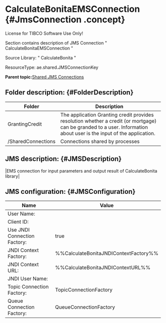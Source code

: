 # CalculateBonitaEMSConnection {#JmsConnection .concept}

License for TIBCO Software Use Only!

Section contains description of JMS Connection " CalculateBonitaEMSConnection "

Source Library: " CalculateBonita "

ResourceType: ae.shared.JMSConnectionKey

**Parent topic:**[Shared JMS Connections](../../../projects/GrantingCredit/common/sharedjmscon.md)

## Folder description: {#FolderDescription}

|Folder|Description|
|------|-----------|
|GrantingCredit|The application Granting credit provides resolution whether a credit \(or mortgage\) can be granded to a user. Information about user is the input of the application.|
|/SharedConnections|Connections shared by processes|

## JMS description: {#JMSDescription}

|EMS connection for input parameters and output result of CalculateBonita library|

## JMS configuration: {#JMSConfiguration}

|Name|Value|
|----|-----|
|User Name:| |
|Client ID:| |
|Use JNDI Connection Factory:|true|
|JNDI Context Factory:|%%CalculateBonitaJNDIContextFactory%%|
|JNDI Context URL:|%%CalculateBonitaJNDIContextURL%%|
|JNDI User Name:| |
|Topic Connection Factory:|TopicConnectionFactory|
|Queue Connection Factory:|QueueConnectionFactory|

